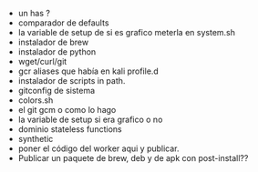 * un has ?
* comparador de defaults
* la variable de setup de si es grafico meterla en system.sh
* instalador de brew
* instalador de python
* wget/curl/git 
* gcr aliases que había en kali profile.d
* instalador de scripts in path.
* gitconfig de sistema
* colors.sh
* el git gcm o como lo hago 
* la variable de setup si era grafico o no 
* dominio stateless functions
* synthetic 
* poner el código del worker aqui y publicar.
* Publicar un paquete de brew, deb y de apk con post-install??
